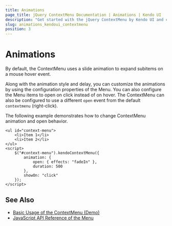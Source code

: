```yaml
---
title: Animations
page_title: jQuery ContextMenu Documentation | Animations | Kendo UI
description: "Get started with the jQuery ContextMenu by Kendo UI and configure the animations of the widget."
slug: animations_kendoui_contextmenu
position: 3
---
```


# Animations

By default, the ContextMenu uses a slide animation to expand subitems on a mouse hover event.

Along with the animation style and delay, you can customize the animations by using the configuration properties of the Menu. You can also configure the Menu items to open on click instead of on hover. The ContextMenu can also be configured to use a different `open` event from the default `contextmenu` (right-click).

The following example demonstrates how to change ContextMenu animation and open behavior.

    <ul id="context-menu">
        <li>Item 1</li>
        <li>Item 2</li>
    </ul>
    <script>
        $("#context-menu").kendoContextMenu({
            animation: {
                open: { effects: "fadeIn" },
                duration: 500
            },
            showOn: "click"
        });
    </script>

## See Also

* [Basic Usage of the ContextMenu (Demo)](https://demos.telerik.com/kendo-ui/menu/context-menu)
* [JavaScript API Reference of the Menu](/api/javascript/ui/menu)
